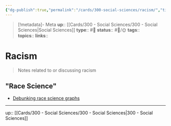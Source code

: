 ```yaml
---
{"dg-publish":true,"permalink":"/cards/300-social-sciences/racism/","title":"Racism"}
---
```


> [!metadata]- Meta
> **up**:: [[Cards/300 - Social Sciences/300 - Social Sciences\|Social Sciences]]
> **type**:: #📝 
> **status**:: #📝/🌞
> **tags**::  
> **topics**:: 
> **links**::


# Racism

> Notes related to or discussing racism

## "Race Science"
- [Debunking race science graphs](https://x.com/kareem_carr/status/1771906172762607647?s=46)


---
up:: [[Cards/300 - Social Sciences/300 - Social Sciences\|300 - Social Sciences]]

